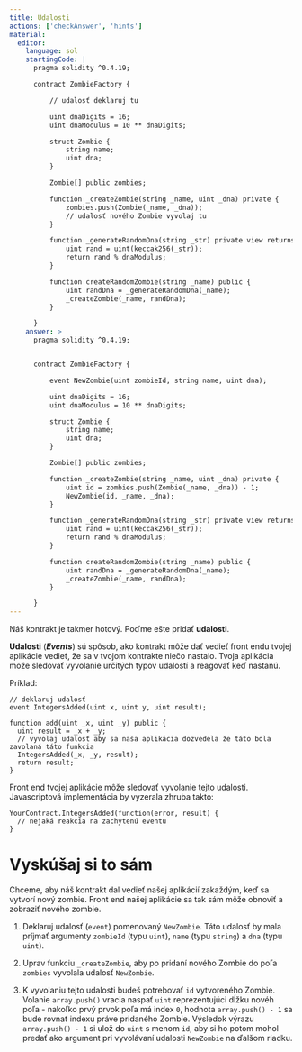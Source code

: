 ```yaml
---
title: Udalosti
actions: ['checkAnswer', 'hints']
material:
  editor:
    language: sol
    startingCode: |
      pragma solidity ^0.4.19;

      contract ZombieFactory {

          // udalosť deklaruj tu

          uint dnaDigits = 16;
          uint dnaModulus = 10 ** dnaDigits;

          struct Zombie {
              string name;
              uint dna;
          }

          Zombie[] public zombies;

          function _createZombie(string _name, uint _dna) private {
              zombies.push(Zombie(_name, _dna));
              // udalosť nového Zombie vyvolaj tu
          } 

          function _generateRandomDna(string _str) private view returns (uint) {
              uint rand = uint(keccak256(_str));
              return rand % dnaModulus;
          }

          function createRandomZombie(string _name) public {
              uint randDna = _generateRandomDna(_name);
              _createZombie(_name, randDna);
          }

      }
    answer: >
      pragma solidity ^0.4.19;


      contract ZombieFactory {

          event NewZombie(uint zombieId, string name, uint dna);

          uint dnaDigits = 16;
          uint dnaModulus = 10 ** dnaDigits;

          struct Zombie {
              string name;
              uint dna;
          }

          Zombie[] public zombies;

          function _createZombie(string _name, uint _dna) private {
              uint id = zombies.push(Zombie(_name, _dna)) - 1;
              NewZombie(id, _name, _dna);
          } 

          function _generateRandomDna(string _str) private view returns (uint) {
              uint rand = uint(keccak256(_str));
              return rand % dnaModulus;
          }

          function createRandomZombie(string _name) public {
              uint randDna = _generateRandomDna(_name);
              _createZombie(_name, randDna);
          }

      }
---
```


Náš kontrakt je takmer hotový. Poďme ešte pridať **udalosti**.

**Udalosti** (***Events***) sú spôsob, ako kontrakt môže dať vedieť front endu tvojej aplikácie vedieť, že sa v tvojom kontrakte niečo nastalo. Tvoja aplikácia može sledovať vyvolanie určitých typov udalostí a reagovať keď nastanú. 

Príklad:

```
// deklaruj udalosť
event IntegersAdded(uint x, uint y, uint result);

function add(uint _x, uint _y) public {
  uint result = _x + _y;
  // vyvolaj udalosť aby sa naša aplikácia dozvedela že táto bola zavolaná táto funkcia
  IntegersAdded(_x, _y, result);
  return result;
}
```

Front end tvojej aplikácie môže sledovať vyvolanie tejto udalosti. Javascriptová implementácia by vyzerala zhruba takto:

```
YourContract.IntegersAdded(function(error, result) { 
  // nejaká reakcia na zachytenú eventu
}
```

# Vyskúšaj si to sám

Chceme, aby náš kontrakt dal vedieť našej aplikácií zakaždým, keď sa vytvorí nový zombie. Front end našej aplikácie sa tak sám môže obnoviť a zobraziť nového zombie.

1. Deklaruj udalosť (`event`) pomenovaný `NewZombie`. Táto udalosť by mala príjmať argumenty `zombieId` (typu `uint`), `name` (typu `string`) a `dna` (typu `uint`).

2. Uprav funkciu `_createZombie`, aby po pridaní nového Zombie do poľa `zombies` vyvolala udalosť `NewZombie`.

3. K vyvolaniu tejto udalosti budeš potrebovať `id` vytvoreného Zombie. Volanie `array.push()` vracia naspať `uint` reprezentujúci dĺžku novéh poľa - nakoľko prvý prvok poľa má index `0`, hodnota `array.push() - 1` sa bude rovnať indexu práve pridaného Zombie. Výsledok výrazu `array.push() - 1` si ulož do `uint` s menom `id`, aby si ho potom mohol predať ako argument pri vyvolávaní udalosti `NewZombie` na ďalšom riadku.
